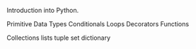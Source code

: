 Introduction into Python.


Primitive Data Types
Conditionals
Loops
Decorators
Functions

Collections
lists
tuple
set
dictionary
